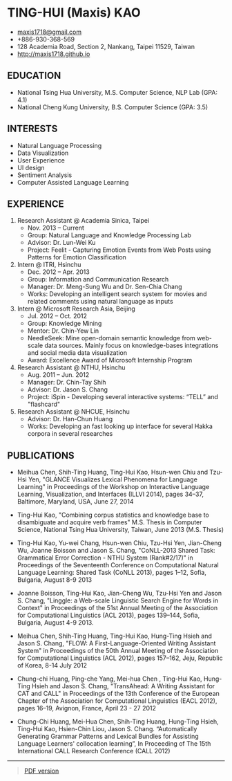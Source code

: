 
# TING-HUI (Maxis) KAO 

* maxis1718@gmail.com 
* +886-930-368-569
* 128 Academia Road, Section 2, Nankang, Taipei 11529, Taiwan
* http://maxis1718.github.io

## EDUCATION
* National Tsing Hua University, M.S. Computer Science, NLP Lab (GPA: 4.1)
* National Cheng Kung University, B.S. Computer Science (GPA: 3.5)

## INTERESTS
* Natural Language Processing 
* Data Visualization
* User Experience 
* UI design
* Sentiment Analysis
* Computer Assisted Language Learning

## EXPERIENCE

1. Research Assistant @ Academia Sinica, Taipei
	- Nov. 2013 – Current
	- Group: Natural Language and Knowledge Processing Lab
	- Advisor: Dr. Lun-Wei Ku
	- Project: Feelit - Capturing Emotion Events from Web Posts using Patterns for Emotion Classification
2. Intern @ ITRI, Hsinchu
	- Dec. 2012 – Apr. 2013
	- Group: Information and Communication Research
	- Manager: Dr. Meng-Sung Wu and Dr. Sen-Chia Chang
	- Works: Developing an intelligent search system for movies and related comments using natural language as inputs
3. Intern @ Microsoft Research Asia, Beijing
	- Jul. 2012 – Oct. 2012	- Group: Knowledge Mining	- Mentor:  Dr. Chin-Yew Lin
	- NeedleSeek: Mine open-domain semantic knowledge from web-scale data sources. Mainly focus on knowledge-bases integrations and social media data visualization
	- Award: Excellence Award of Microsoft Internship Program
4. Research Assistant @ NTHU, Hsinchu
	- Aug. 2011 – Jun. 2012
	- Manager: Dr. Chin-Tay Shih
	- Advisor: Dr. Jason S. Chang
	- Project: iSpin - Developing several interactive systems: “TELL” and "flashcard"
5. Research Assistant @ NHCUE, Hsinchu
	- Advisor: Dr. Han-Chun Huang
	- Works: Developing an fast looking up interface for several Hakka corpora in several researches

## PUBLICATIONS

* Meihua Chen, Shih-Ting Huang, Ting-Hui Kao, Hsun-wen Chiu and Tzu-Hsi Yen, "GLANCE Visualizes Lexical Phenomena for Language Learning" in Proceedings of the Workshop on Interactive Language Learning, Visualization, and Interfaces (ILLVI 2014), pages 34–37, Baltimore, Maryland, USA, June 27, 2014

* Ting-Hui Kao, "Combining corpus statistics and knowledge base to disambiguate and acquire verb frames" M.S. Thesis in Computer Science, National Tsing Hua University, Taiwan, June 2013 (M.S. Thesis)

* Ting-Hui Kao, Yu-wei Chang, Hsun-wen Chiu, Tzu-Hsi Yen, Jian-Cheng Wu, Joanne Boisson and Jason S. Chang, "CoNLL-2013 Shared Task: Grammatical Error Correction - NTHU System (Rank#2/17)" in Proceedings of the Seventeenth Conference on Computational Natural Language Learning: Shared Task (CoNLL 2013), pages 1–12, Sofia, Bulgaria, August 8-9 2013

* Joanne Boisson, Ting-Hui Kao, Jian-Cheng Wu, Tzu-Hsi Yen and Jason S. Chang, "Linggle: a Web-scale Linguistic Search Engine for Words in Context" in Proceedings of the 51st Annual Meeting of the Association for Computational Linguistics (ACL 2013), pages 139–144, Sofia, Bulgaria, August 4-9 2013.

* Meihua Chen, Shih-Ting Huang, Ting-Hui Kao, Hung-Ting Hsieh and Jason S. Chang, "FLOW: A First-Language-Oriented Writing Assistant System" in Proceedings of the 50th Annual Meeting of the Association for Computational Linguistics (ACL 2012), pages 157–162, Jeju, Republic of Korea, 8-14 July 2012

* Chung-chi Huang, Ping-che Yang, Mei-hua Chen , Ting-Hui Kao, Hung-Ting Hsieh and Jason S. Chang, "TransAhead: A Writing Assistant for CAT and CALL" in Proceedings of the 13th Conference of the European Chapter of the Association for Computational Linguistics (EACL 2012), pages 16–19, Avignon, France, April 23 - 27 2012

* Chung-Chi Huang, Mei-Hua Chen, Shih-Ting Huang, Hung-Ting Hsieh, Ting-Hui Kao, Hsien-Chin Liou, Jason S. Chang. “Automatically Generating Grammar Patterns and Lexical Bundles for Assisting Language Learners' collocation learning”, In Proceeding of The 15th International CALL Research Conference (CALL 2012)


---

> [PDF version](http://maxis1718.github.io/static/files/2014-Maxis-CV-with-pubs.pdf)
